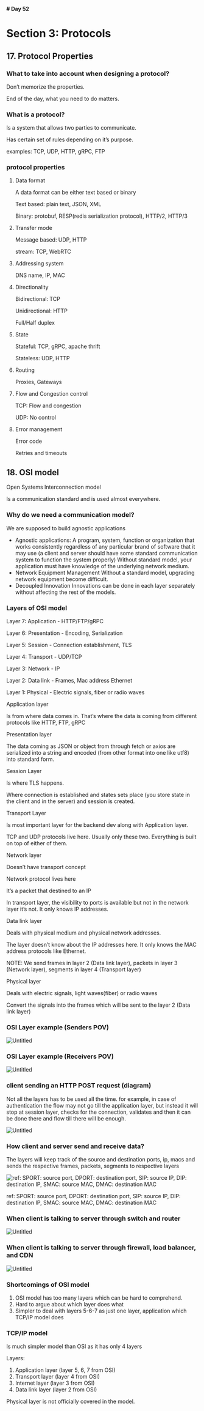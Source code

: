 **# Day 52**

# Section 3: Protocols

## 17. Protocol Properties

### What to take into account when designing a protocol?

Don’t memorize the properties.

End of the day, what you need to do matters.

### What is a protocol?

Is a system that allows two parties to communicate.

Has certain set of rules depending on it’s purpose.

examples: TCP, UDP, HTTP, gRPC, FTP

### protocol properties

1. Data format

   A data format can be either text based or binary

   Text based: plain text, JSON, XML

   Binary: protobuf, RESP(redis serialization protocol), HTTP/2, HTTP/3

2. Transfer mode

   Message based: UDP, HTTP

   stream: TCP, WebRTC

3. Addressing system

   DNS name, IP, MAC

4. Directionality

   Bidirectional: TCP

   Unidirectional: HTTP

   Full/Half duplex

5. State

   Stateful: TCP, gRPC, apache thrift

   Stateless: UDP, HTTP

6. Routing

   Proxies, Gateways

7. Flow and Congestion control

   TCP: Flow and congestion

   UDP: No control

8. Error management

   Error code

   Retries and timeouts

## 18. OSI model

Open Systems Interconnection model

Is a communication standard and is used almost everywhere.

### Why do we need a communication model?

We are supposed to build agnostic applications

- Agnostic applications:
  A program, system, function or organization that works consistently regardless of any particular brand of software that it may use (a client and server should have some standard communication system to function the system properly)
  Without standard model, your application must have knowledge of the underlying network medium.
- Network Equipment Management
  Without a standard model, upgrading network equipment become difficult.
- Decoupled Innovation
  Innovations can be done in each layer separately without affecting the rest of the models.

### Layers of OSI model

Layer 7: Application - HTTP/FTP/gRPC

Layer 6: Presentation - Encoding, Serialization

Layer 5: Session - Connection establishment, TLS

Layer 4: Transport - UDP/TCP

Layer 3: Network - IP

Layer 2: Data link - Frames, Mac address Ethernet

Layer 1: Physical - Electric signals, fiber or radio waves

Application layer

Is from where data comes in. That’s where the data is coming from different protocols like HTTP, FTP, gRPC

Presentation layer

The data coming as JSON or object from through fetch or axios are serialized into a string and encoded (from other format into one like utf8) into standard form.

Session Layer

Is where TLS happens.

Where connection is established and states sets place (you store state in the client and in the server) and session is created.

Transport Layer

Is most important layer for the backend dev along with Application layer.

TCP and UDP protocols live here. Usually only these two. Everything is built on top of either of them.

Network layer

Doesn’t have transport concept

Network protocol lives here

It’s a packet that destined to an IP

In transport layer, the visibility to ports is available but not in the network layer it’s not. It only knows IP addresses.

Data link layer

Deals with physical medium and physical network addresses.

The layer doesn’t know about the IP addresses here. It only knows the MAC address protocols like Ethernet.

NOTE: We send frames in layer 2 (Data link layer), packets in layer 3 (Network layer), segments in layer 4 (Transport layer)

Physical layer

Deals with electric signals, light waves(fiber) or radio waves

Convert the signals into the frames which will be sent to the layer 2 (Data link layer)

### OSI Layer example (Senders POV)

![Untitled](https://github.com/pankaj485/60daysoflearning/assets/61234787/0083b711-8953-46e3-bdd2-62e627365897)

### OSI Layer example (Receivers POV)

![Untitled](https://github.com/pankaj485/60daysoflearning/assets/61234787/fddbc142-a5df-446d-9426-3e1a3d07aaf3)

### client sending an HTTP POST request (diagram)

Not all the layers has to be used all the time. for example, in case of authentication the flow may not go till the application layer, but instead it will stop at session layer, checks for the connection, validates and then it can be done there and flow till there will be enough.

![Untitled](https://github.com/pankaj485/60daysoflearning/assets/61234787/29b99639-b3bb-49fa-8252-e133f12a5b68)

### How client and server send and receive data?

The layers will keep track of the source and destination ports, ip, macs and sends the respective frames, packets, segments to respective layers

![ref: SPORT: source port, DPORT: destination port, SIP: source IP, DIP: destination IP, SMAC: source MAC, DMAC: destination MAC](https://github.com/pankaj485/60daysoflearning/assets/61234787/bc87df0d-6f62-4bc5-b076-602baa789eaa)

ref: SPORT: source port, DPORT: destination port, SIP: source IP, DIP: destination IP, SMAC: source MAC, DMAC: destination MAC

### When client is talking to server through switch and router

![Untitled](https://github.com/pankaj485/60daysoflearning/assets/61234787/a547f18a-fef4-4d85-bb08-1d939ecc4799)

### When client is talking to server through firewall, load balancer, and CDN

![Untitled](https://github.com/pankaj485/60daysoflearning/assets/61234787/82241fa0-bd4a-476c-a108-4ccb7851f0bc)

### Shortcomings of OSI model

1. OSI model has too many layers which can be hard to comprehend.
2. Hard to argue about which layer does what
3. Simpler to deal with layers 5-6-7 as just one layer, application which TCP/IP model does

### TCP/IP model

Is much simpler model than OSI as it has only 4 layers

Layers:

1. Application layer (layer 5, 6, 7 from OSI)
2. Transport layer (layer 4 from OSI)
3. Internet layer (layer 3 from OSI)
4. Data link layer (layer 2 from OSI)

Physical layer is not officially covered in the model.
